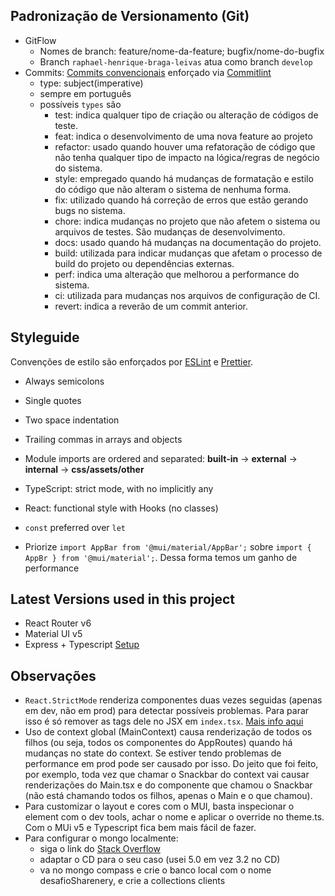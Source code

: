 ## Padronização de Versionamento (Git)

- GitFlow
    - Nomes de branch: feature/nome-da-feature; bugfix/nome-do-bugfix
    - Branch `raphael-henrique-braga-leivas` atua como branch `develop`  
- Commits: [Commits convencionais](https://medium.com/linkapi-solutions/conventional-commits-pattern-3778d1a1e657) enforçado via [Commitlint](https://commitlint.js.org/#/)
    - type: subject(imperative)
    - sempre em português
    - possíveis `types` são
        - test: indica qualquer tipo de criação ou alteração de códigos de teste. 
        - feat: indica o desenvolvimento de uma nova feature ao projeto
        - refactor: usado quando houver uma refatoração de código que não tenha qualquer tipo de impacto na lógica/regras de negócio do sistema. 
        - style: empregado quando há mudanças de formatação e estilo do código que não alteram o sistema de nenhuma forma.
        - fix: utilizado quando há correção de erros que estão gerando bugs no sistema.
        - chore: indica mudanças no projeto que não afetem o sistema ou arquivos de testes. São mudanças de desenvolvimento.
        - docs: usado quando há mudanças na documentação do projeto.
        - build: utilizada para indicar mudanças que afetam o processo de build do projeto ou dependências externas.
        - perf: indica uma alteração que melhorou a performance do sistema.
        - ci: utilizada para mudanças nos arquivos de configuração de CI.
        - revert: indica a reverão de um commit anterior.

## Styleguide

Convenções de estilo são enforçados por [ESLint](.eslintrc.js) e [Prettier](.prettierrc).

- Always semicolons
- Single quotes
- Two space indentation
- Trailing commas in arrays and objects
- Module imports are ordered and separated: **built-in** -> **external** -> **internal** -> **css/assets/other**
- TypeScript: strict mode, with no implicitly any
- React: functional style with Hooks (no classes)
- `const` preferred over `let`

- Priorize `import AppBar from '@mui/material/AppBar';` sobre `import { AppBr } from '@mui/material';`. Dessa forma temos
um ganho de performance

<!-- Falta atualizar as duas seções abaixo -->

## Latest Versions used in this project

- React Router v6
- Material UI v5
- Express + Typescript [Setup](https://blog.logrocket.com/how-to-set-up-node-typescript-express/)

## Observações

- `React.StrictMode` renderiza componentes duas vezes seguidas (apenas em dev, não em prod) para detectar possíveis problemas.
Para parar isso é só remover as tags dele no JSX em `index.tsx`. [Mais info aqui](https://stackoverflow.com/a/61897567/16855638)
- Uso de context global (MainContext) causa renderização de todos os filhos (ou seja, todos os componentes do AppRoutes) quando há mudanças no state do context. Se estiver tendo problemas de performance em prod pode ser causado por isso. Do jeito que foi feito, por exemplo, toda vez que chamar o Snackbar do context vai causar renderizações do Main.tsx e do componente que chamou o Snackbar (não está chamando todos os filhos, apenas o Main e o que chamou).
- Para customizar o layout e cores com o MUI, basta inspecionar o element com o dev tools, achar o nome e aplicar o override no theme.ts. Com o MUi v5 e Typescript fica bem mais fácil de fazer.
- Para configurar o mongo localmente: 
  - siga o link do [Stack Overflow](https://stackoverflow.com/a/37548118/16855638)
  - adaptar o CD para o seu caso (usei 5.0 em vez 3.2 no CD)
  - va no mongo compass e crie o banco local com o nome desafioSharenery, e crie a collections clients
